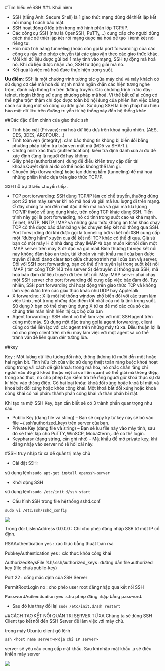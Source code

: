 #Tìm hiểu về SSH##1. Khái niệm - SSH (tiếng Anh: Secure Shell) là 1 giao thức mạng dùng để thiết lập kết nối mạng 1 cách bảo mật.- SSH hoạt động ở lớp trên trong mô hình phân lớp TCP/IP.- Các công cụ SSH (như là OpenSSH, PuTTy,…) cung cấp cho người dùng cách thức để thiết lập kết nối mạng được mã hoá để tạo 1 kênh kết nối riêng tư.- Hơn nữa tính năng tunneling (hoặc còn gọi là port forwarding) của các công cụ này cho phép chuyển tải các giao vận theo các giao thức khác.- Mỗi khi dữ liệu được gửi bởi 1 máy tính vào mạng, SSH tự động mã hoá nó. Khi dữ liệu được nhận vào, SSH tự động giải mã nó.- Kết quả là việc mã hoá được thực hiện trong suốt.**Ưu điểm**: SSH là một chương trình tương tác giữa máy chủ và máy khách có sử dụng cơ chế mã hoá đủ mạnh nhằm ngăn chặn các hiện tượng nghe trộm, đánh cắp thông tin trên đường truyền. Các chương trình trước đây: telnet, rlogin không sử dụng phương pháp mã hoá. Vì thế bất cứ ai cũng có thể nghe trộm thậm chí đọc được toàn bộ nội dung của phiên làm việc bằng cách sử dụng một số công cụ đơn giản. Sử dụng SSH là biện pháp hữu hiệu bảo mật dữ liệu trên đường truyền từ hệ thống này đến hệ thống khác.##Các đặc điểm chính của giao thức ssh- Tính bảo mật (Privacy): mã hoá dữ liệu dựa trên khoá ngẫu nhiên. (AES, DES, 3DES, ARCFOUR ...)- Tính toàn vẹn (integrity): đảm bảo thông tin không bị biến đổi bằng phương pháp kiểm tra toàn vẹn mật mã (MD5 và SHA-1.).- Chứng minh xác thực (authentication): kiểm tra định danh của ai đó để xác định đúng là người đó hay không- Giấy phép (authorization) :dùng để điều khiển truy cập đến tài khoản.Quyết định ai đó có thể hoặc không thể làm gì.- Chuyển tiếp (forwarding) hoặc tạo đường hầm (tunneling) để mã hoá những phiên khác dựa trên giao thức TCP/IP. SSH hỗ trợ 3 kiểu chuyển tiếp : -  TCP port forwarding: SSH dùng TCP/IP làm cơ chế truyền, thường dùng port 22 trên máy server khi nó mã hoá và giải mã lưu lượng đi trên mạng. Ở đây chúng ta nói đến một đặc điểm mã hoá và giải mã lưu lựong TCP/IP thuộc về ứng dụng khác, trên cổng TCP khác dùng SSH. Tiến trình này gọi là port forwarding, nó có tính trong suốt cao va khá mạnh. Telnet, SMTP, NNTP, IMAP và những giao thức không an toàn khác chạy TCP có thể được bảo đảm bằng việc chuyển tiếp kết nối thông qua SSH. Port forwarding đôi khi được gọi là tunneling bởi vì kết nối SSH cung cấp một “đường hầm” xuyên qua để kết nối TCP khác có thể đi qua. Giả sử bạn có một máy H ở nhà đang chạy IMAP và bạn muốn kết nối đến một IMAP server trên máy S để đọc và gửi mail. Bình thường thì việc kết nối này không đảm bảo an toàn, tài khoản và mật khẩu mail của bạn được truyền đi dưới dạng clear text giữa chương trình mail của bạn và server. Đối với SSH port forwarding, bạn có thể định tuyến lại trong suốt kết nối IMAP ( tìm cổng TCP 143 trên server S) để truyền đi thông qua SSH, mã hoá bảo đảm dữ liệu truyền đi trên kết nối. Máy IMAP server phải chạy một SSH server cho port forwarding để cung cấp việc bảo đảm đó. Tuy nhiên, SSH port forwarding chỉ hoạt động trên giao thức TCP và không làm việc được trên các giao thức khác như UDP hay AppleTalk -  X forwarding : X là một hệ thống window phổ biến đối với các trạm làm việc Unix, một trong những đặc điểm tốt nhất của nó là tính trong suốt. Sử dụng X bạn có thể chạy ứng dụng X từ xa để mở các cửa sổ của chúng trên màn hình hiển thị cục bộ của bạn -  Agent forwarding : SSH client có thể làm việc với một SSH agent trên cùng một máy. Sử dụng một đặc trưng gọi là agent forwarding, client cũng có thể liên lạc với các agent trên những máy từ xa. Điều thuận lợi là nó cho phép client trên nhiều máy làm việc với một agent và có thể tránh vấn đề liên quan đến tường lửa.##keyKey : Một lượng dữ liệu tương đối nhỏ, thông thường từ mười đến một hoặc hai ngàn bit. Tính hữu ích của việc sử dụng thuật toán ràng buộc khoá hoạt động trong vài cách để giữ khoá: trong mã hoá, nó chắc chắn rằng chỉ người nào đó giữ khoá (hoặc một ai có liên quan) có thể giải mã thông điệp, trong xác thực, nó cho phép bạn kiểm tra trễ rằng người giữ khoá thực sự đã kí hiệu vào thông điệp. Có hai loại khóa: khoá đối xứng hoặc khoá bí mật và khoá bất đối xứng hoặc khóa công khai. Một khoá bất đối xứng hoặc khoá công khai có hai phần: thành phần công khai và thàn phần bí mật.Khi tạo ra một SSH Key, bạn cần biết sẽ có 3 thành phần quan trọng như sau:- Public Key (dạng file và string) – Bạn sẽ copy ký tự key này sẽ bỏ vào file ~/.ssh/authorized_keys trên server của bạn.- Private Key (dạng file và string) – Bạn sẽ lưu file này vào máy tính, sau đó sẽ thiết lập cho PuTTY, WinSCP, MobaXterm,..để có thể login.- Keypharse (dạng string, cần ghi nhớ) – Mật khẩu để mở private key, khi đăng nhập vào server nó sẽ hỏi cái này.#SSH truy nhập từ xa để quản trị máy chủ- Cài đặt SSH: sử dụng lệnh ``sudo apt-get install openssh-server``- Khởi động SSHsử dụng lệnh ``sudo /etc/init.d/ssh start``- Cấu hình SSH trong file hệ thống sshd.conf```sudo vi /etc/ssh/sshd_config``<img src="http://i.imgur.com/ga3Djrh.png">Trong đó:ListenAddress 0.0.0.0 : Chỉ cho phép đăng nhập SSH từ một IP cố định.RSAAuthentication yes : xác thực bằng thuật toán rsaPubkeyAuthentication yes : xác thực khóa công khaiAuthorizedKeysFile  %h/.ssh/authorized_keys : đường dẫn file authorized key (file chứa public-key)Port 22 : cổng mặc định của SSH ServerPermitRootLogin no : cho phép user root đăng nhập qua kết nối SSHPasswordAuthentication yes : cho phép đăng nhập bằng password.- Sau đó lưu thay đổi lại ``` sudo /etc/init.d/ssh restart ```##CÁCH TẠO KẾT NỐI QUẢN TRỊ SERVER TỪ XAChúng ta sẽ dùng SSH Client tạo kết nối đến SSH Server để làm việc với máy chủ.trong máy Ubuntu client gõ lệnh ```ssh <host name server>@<địa chỉ IP server>```server sẽ yêu cầu cung cấp mật khẩu. Sau khi nhập mật khẩu ta sẽ điều khiển máy server<img src="http://i.imgur.com/I8UqCt1.png">